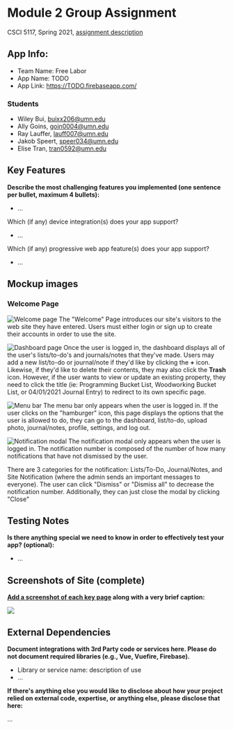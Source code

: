 # Module 2 Group Assignment

CSCI 5117, Spring 2021, [assignment description](https://canvas.umn.edu/courses/217951/pages/project-2)

## App Info:

* Team Name: Free Labor
* App Name: TODO
* App Link: <https://TODO.firebaseapp.com/>

### Students

* Wiley Bui, buixx206@umn.edu
* Ally Goins, goin0004@umn.edu
* Ray Lauffer, lauff007@umn.edu
* Jakob Speert, speer034@umn.edu
* Elise Tran, tran0592@umn.edu


## Key Features

**Describe the most challenging features you implemented
(one sentence per bullet, maximum 4 bullets):**

* ...

Which (if any) device integration(s) does your app support?

* ...

Which (if any) progressive web app feature(s) does your app support?

* ...



## Mockup images

### Welcome Page
![Welcome page](images/mock-up/WelcomePage.png "Welcome page")
The "Welcome" Page introduces our site's visitors to the web site they have entered. Users must either login
or sign up to create their accounts in order to use the site.

![Dashboard page](images/mock-up/DashboardPage.png "Dashboard page")
Once the user is logged in, the dashboard displays all of the user's lists/to-do's and journals/notes that they've made.
Users may add a new list/to-do or journal/note if they'd like by clicking the **+** icon. Likewise, if they'd like
to delete their contents, they may also click the **Trash** icon. However, if the user wants to view or update an
existing property, they need to click the title (ie: Programming Bucket List, Woodworking Bucket List, or
04/01/2021 Journal Entry) to redirect to its own specific page.

![Menu bar](images/mock-up/MenubarPage.png "Menubar")
The menu bar only appears when the user is logged in. If the user clicks on the "hamburger" icon, this page displays
the options that the user is allowed to do, they can go to the dashboard, list/to-do, upload photo, journal/notes,
profile, settings, and log out.

![Notification modal](images/mock-up/NotificationModal.png "Notification modal")
The notification modal only appears when the user is logged in. The notification number is composed of the number
of how many notifications that have not dismissed by the user. 

There are 3 categories for the notification: Lists/To-Do, Journal/Notes, and Site Notification (where the admin
sends an important messages to everyone). The user can click "Dismiss" or "Dismiss all" to decrease the notification
number. Additionally, they can just close the modal by clicking "Close"




## Testing Notes

**Is there anything special we need to know in order to effectively test your app? (optional):**

* ...



## Screenshots of Site (complete)

**[Add a screenshot of each key page](https://stackoverflow.com/questions/10189356/how-to-add-screenshot-to-readmes-in-github-repository)
along with a very brief caption:**

![](https://media.giphy.com/media/o0vwzuFwCGAFO/giphy.gif)



## External Dependencies

**Document integrations with 3rd Party code or services here.
Please do not document required libraries (e.g., Vue, Vuefire, Firebase).**

* Library or service name: description of use
* ...

**If there's anything else you would like to disclose about how your project
relied on external code, expertise, or anything else, please disclose that
here:**

...

